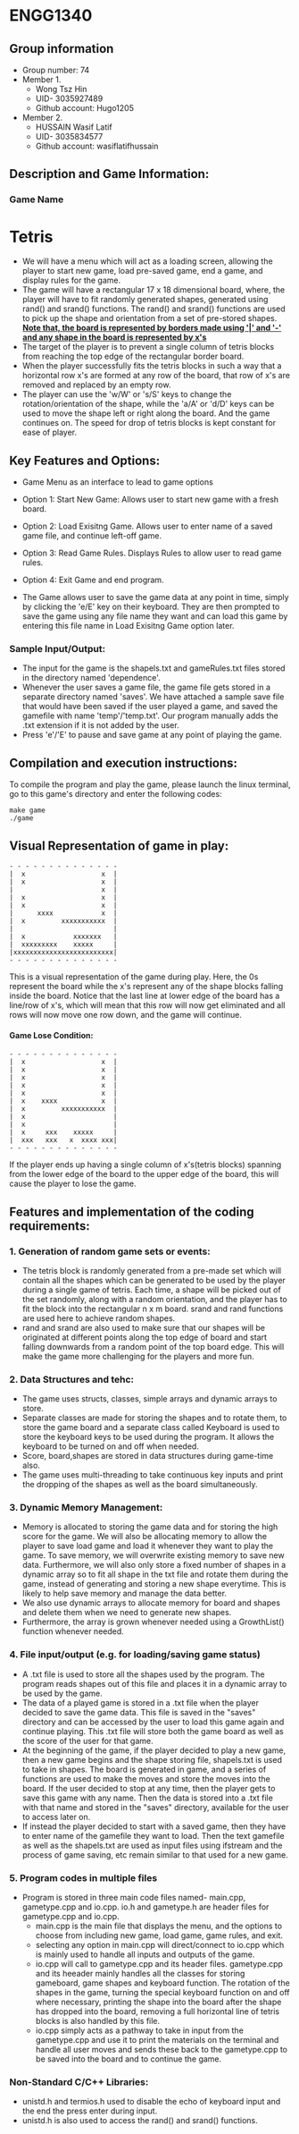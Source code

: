 # ENGG1340
## Group information
- Group number: 74
- Member 1.
  * Wong Tsz Hin
  * UID- 3035927489
  * Github account: Hugo1205
- Member 2.
  * HUSSAIN Wasif Latif 
  * UID- 3035834577
  * Github account: wasiflatifhussain
            

## Description and Game Information:
### Game Name
# Tetris
           
* We will have a menu which will act as a loading screen, allowing the player to start new game, load pre-saved game, end a game, and display rules for the game.
* The game will have a rectangular 17 x 18 dimensional board, where, the player will have to fit randomly generated shapes, generated using rand() and srand() functions.
The rand() and srand() functions are used to pick up the shape and orientation from a set of pre-stored shapes.
<ins> **Note that, the board is represented by borders made using '|' and '-' and any shape in the board is represented by x's** </ins>
* The target of the player is to prevent a single column of tetris blocks from reaching the top edge of the rectangular border board.
* When the player successfully fits the tetris blocks in such a way that a horizontal row x's are formed at any row of the board, that row of x's are removed and replaced by an empty row.
* The player can use the 'w/W' or 's/S' keys to change the rotation/orientation of the shape, while the 'a/A' or 'd/D' keys can be used to move the shape left or right along the board.
And the game continues on. The speed for drop of tetris blocks is kept constant for ease of player.

## Key Features and Options:

* Game Menu as an interface to lead to game options
* Option 1: Start New Game: Allows user to start new game with a fresh board.
* Option 2: Load Exisitng Game. Allows user to enter name of a saved game file, and continue left-off game.
* Option 3: Read Game Rules. Displays Rules to allow user to read game rules.
* Option 4: Exit Game and end program.

* The Game allows user to save the game data at any point in time, simply by clicking the 'e/E' key on their keyboard. They are then prompted to save the game using any file name they want and can load this game by entering this file name in Load Exisitng Game option later.

### Sample Input/Output:
* The input for the game is the shapels.txt and gameRules.txt files stored in the directory named 'dependence'.
* Whenever the user saves a game file, the game file gets stored in a separate directory named 'saves'. We have attached a sample save file that would have been saved if the user played a game, and saved the gamefile with name 'temp'/'temp.txt'. Our program manually adds the .txt extension if it is not added by the user.
* Press 'e'/'E' to pause and save game at any point of playing the game.

## Compilation and execution instructions:
To compile the program and play the game, please launch the linux terminal, go to this game's directory and enter the following codes:
```
make game
./game
```

## Visual Representation of game in play: 
```
- - - - - - - - - - - - - -      
|  x                   x  | 
|  x                   x  |        
|                      x  |   
|  x                   x  |
|  x                   x  |
|      xxxx            x  |
|  x         xxxxxxxxxxx  |
|                         |
|  x            xxxxxxx   |
|  xxxxxxxxx    xxxxx     |
|xxxxxxxxxxxxxxxxxxxxxxxxx|
- - - - - - - - - - - - - -
```
This is a visual representation of the game during play.
Here, the 0s represent the board while the x's represent any of the shape blocks falling inside the board.
Notice that the last line at lower edge of the board has a line/row of x's, which will mean that this row will now get eliminated and all rows will now move one row down, and the game will continue.

#### Game Lose Condition:
```
- - - - - - - - - - - - - -      
|  x                   x  | 
|  x                   x  |        
|  x                   x  |   
|  x                   x  |
|  x                   x  |
|  x    xxxx           x  |
|  x         xxxxxxxxxxx  |
|  x                      |
|  x                      |
|  x     xxx    xxxxx     |
|  xxx   xxx   x  xxxx xxx|
- - - - - - - - - - - - - -
```
If the player ends up having a single column of x's(tetris blocks) spanning from the lower edge of the board to the upper edge of the board, this will cause the player to lose the game. 

## Features and implementation of the coding requirements:
### 1. Generation of random game sets or events: 
   * The tetris block is randomly generated from a pre-made set which will contain all the shapes which can be generated to be used by the player during
a single game of tetris. Each time, a shape will be picked out of the set randomly, along with a random orientation, and the player has to fit the 
block into the rectangular n x m board. srand and rand functions are used here to achieve random shapes.
   * rand and srand are also used to make sure that our shapes will be originated at different points along the top edge of board and start falling downwards from a random point of the top board edge. This will make the game more challenging for the players and more fun.

### 2. Data Structures and tehc:
   * The game uses structs, classes, simple arrays and dynamic arrays to store.
   * Separate classes are made for storing the shapes and to rotate them, to store the game board and a separate class called Keyboard is used to store the keyboard keys to be used during the program. It allows the keyboard to be turned on and off when needed.
   * Score, board,shapes are stored in data structures during game-time also.
   * The game uses multi-threading to take continuous key inputs and print the dropping of the shapes as well as the board simultaneously.
    
### 3. Dynamic Memory Management:
   * Memory is allocated to storing the game data and for storing the high score for the game. We will also be allocating memory to allow the player to save
load game and load it whenever they want to play the game. To save memory, we will overwrite existing memory to save new data. Furthermore, we will also only 
store a fixed number of shapes in a dynamic array so to fit all shape in the txt file and rotate them during the game, instead of generating and storing a new shape everytime. This is likely 
to help save memory and manage the data better.
   * We also use dynamic arrays to allocate memory for board and shapes and delete them when we need to generate new shapes.
   * Furthermore, the array is grown whenever needed using a GrowthList() function whenever needed.

### 4. File input/output (e.g. for loading/saving game status)

  * A .txt file is used to store all the shapes used by the program. The program reads shapes out of this file and places it in a dynamic array to be used by the game.
   * The data of a played game is stored in a .txt file when the player decided to save the game data. This file is saved in the "saves" directory and can be accessed by the user to load this game again and continue playing. This .txt file will store both the game board as well as the score of the user for that game.
   * At the beginning of the game, if the player decided to play a new game, then a new game begins and the shape storing file, shapels.txt is used to take in shapes. The board is generated in game, and a series of functions are used to make the moves and store the moves into the board. If the user decided to stop at any time, then the player gets to save this game with any name. Then the data is stored into a .txt file with that name and stored in the "saves" directory, available for the user to access later on.
   * If instead the player decided to start with a saved game, then they have to enter name of the gamefile they want to load. Then the text gamefile as well as the shapels.txt are used as input files using ifstream and the process of game saving, etc remain similar to that used for a new game.
   
### 5. Program codes in multiple files
   * Program is stored in three main code files named- main.cpp, gametype.cpp and io.cpp. io.h and gametype.h are header files for gametype.cpp and io.cpp.
      - main.cpp is the main file that displays the menu, and the options to choose from including new game, load game, game rules, and exit.
      - selecting any option in main.cpp will direct/connect to io.cpp which is mainly used to handle all inputs and outputs of the game.
      - io.cpp will call to gametype.cpp and its header files. gametype.cpp and its heeader mainly handles all the classes for storing gameboard, game shapes and keyboard function. The rotation of the shapes in the game, turning the special keyboard function on and off where necessary, printing the shape into the board after the shape has dropped into the board, removing a full horizontal line of tetris blocks is also handled by this file.
      - io.cpp simply acts as a pathway to take in input from the gametype.cpp and use it to print the materials on the terminal and handle all user moves and sends these back to the gametype.cpp to be saved into the board and to continue the game.

### Non-Standard C/C++ Libraries:
  * unistd.h and termios.h used to disable the echo of keyboard input and the end the press enter during input.
  * unistd.h is also used to access the rand() and srand() functions.

